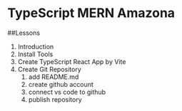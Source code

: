 # TypeScript MERN Amazona

##Lessons

1. Introduction
2. Install Tools
3. Create TypeScript React App by Vite
4. Create Git Repository
   1. add README.md
   2. create github account
   3. connect vs code to github
   4. publish repository
